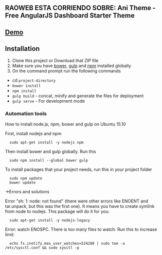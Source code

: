 ## RAOWEB ESTA CORRIENDO SOBRE: Ani Theme - Free AngularJS Dashboard Starter Theme

## [Demo](http://rawgit.com/start-angular/ani-theme/master/dist/index.html)


## Installation
1. Clone this project or Download that ZIP file
2. Make sure you have [bower](http://bower.io/), [gulp](https://www.npmjs.com/package/gulp) and  [npm](https://www.npmjs.org/) installed globally
3. On the command prompt run the following commands
- cd `project-directory`
- `bower install`
- `npm install`
- `gulp build` - concat, minify and generate the files for deployment
- `gulp serve` - For development mode

### Automation tools


How to install node.js, npm, bower and gulp on Ubuntu 15.10

First, install nodejs and npm

      sudo apt-get install -y nodejs npm

Then install bower and gulp globally. Run this

      sudo npm install --global bower gulp

To install packages that your project needs, run this in your project folder

      sudo npm update
      bower update

->Errors and solutions

Error "sh: 1: node: not found" (there were other errors like ENOENT and tar.unpack, but this was the first one). It means you have to create symlink from node to nodejs. This package will do it for you:

      sudo apt-get install -y nodejs-legacy 

Error: watch ENOSPC. There is too many files to watch. Run this to increase limit:

      echo fs.inotify.max_user_watches=524288 | sudo tee -a /etc/sysctl.conf && sudo sysctl -p

